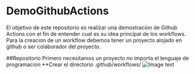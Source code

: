 # DemoGithubActions

El objetivo de este repositorio es realizar una demostracion de Github Actions con el fin de entender cual es su idea principal de los workflows.
Para la creacion de un workflow debemos tener un proyecto alojado en github o ser colaborador del proyecto.

##Repositorio
Primero necesitamos un proyecto no importa el lenguaje de programacion
**Crear el directorio .github/workflows/
![Image text](img/img.png)
